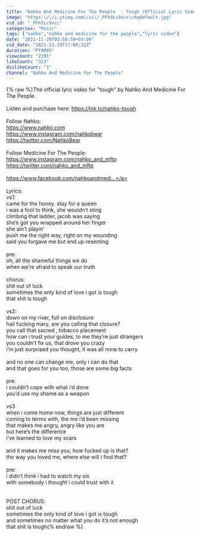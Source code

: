 ```yaml
---
title: "Nahko And Medicine For The People  - Tough (Official Lyric Video)"
image: "https:\/\/i.ytimg.com\/vi\/_PFh5Lc9xcc\/hqdefault.jpg"
vid_id: "_PFh5Lc9xcc"
categories: "Music"
tags: ["nahko","nahko and medicine for the people","lyric video"]
date: "2021-11-20T03:58:59+03:00"
vid_date: "2021-11-19T17:00:32Z"
duration: "PT4M8S"
viewcount: "2191"
likeCount: "323"
dislikeCount: "3"
channel: "Nahko And Medicine For The People"
---
```

{% raw %}The official lyric video for &quot;tough&quot; by Nahko And Medicine For The People.<br /><br />Listen and purchase here: <a rel="nofollow" target="blank" href="https://lnk.to/nahko-tough">https://lnk.to/nahko-tough</a><br /><br />Follow Nahko:<br /><a rel="nofollow" target="blank" href="https://www.nahko.com">https://www.nahko.com</a><br /><a rel="nofollow" target="blank" href="https://www.instagram.com/nahkobear">https://www.instagram.com/nahkobear</a><br /><a rel="nofollow" target="blank" href="https://twitter.com/NahkoBear">https://twitter.com/NahkoBear</a><br /><br />Follow Medicine For The People:<br /><a rel="nofollow" target="blank" href="https://www.instagram.com/nahko_and_mftp">https://www.instagram.com/nahko_and_mftp</a><br /><a rel="nofollow" target="blank" href="https://twitter.com/nahko_and_mftp">https://twitter.com/nahko_and_mftp</a><br /><br /><a rel="nofollow" target="blank" href="https://www.facebook.com/nahkoandmedi...">https://www.facebook.com/nahkoandmedi...</a><br /><br />Lyrics:<br />vs1:<br />came for the honey.  stay for a queen<br />i was a fool to think, she wouldn’t sting<br />climbing that ladder, jacob was saying <br />she’s got you wrapped around her finger<br />she ain’t playin’<br />push me the right way, right on my wounding<br />said you forgave me but end up resenting <br /><br />pre:<br />oh, all the shameful things we do <br />when we’re afraid to speak our truth <br /><br />chorus:<br />shit out of luck<br />sometimes the only kind of love i got is tough <br />that shit is tough <br /><br />vs2:<br />down on my river,  full on disclosure  <br />hail fucking mary,  are you calling that closure? <br />you call that sacred ,  tobacco placement <br />how can i trust your guides, to me they’re just strangers<br />you couldn’t fix us,  that drove you crazy<br />i’m just surprised you thought, it was all mine to carry <br /><br />and no one can change me, only i can do that <br />and that goes for you too, those are some big facts<br /><br />pre:<br />i couldn’t cope with what i’d done<br />you’d use my shame as a weapon <br /><br />vs3<br />when i come home now,  things are just different<br />coming to terms with, the me i’d been missing<br />that makes me angry, angry like you are<br />but here’s the difference<br />i’ve learned to love my scars<br /><br />and it makes me miss you, how fucked up is that?<br />the way you loved me, where else will i find that? <br /><br />pre: <br />i didn’t think i had to watch my six<br />with somebody i thought i could trust with it<br /><br /><br />POST CHORUS:<br />shit out of luck<br />sometimes the only kind of love i got is tough <br />and sometimes no matter what you do it’s not enough <br />that shit is tough{% endraw %}
